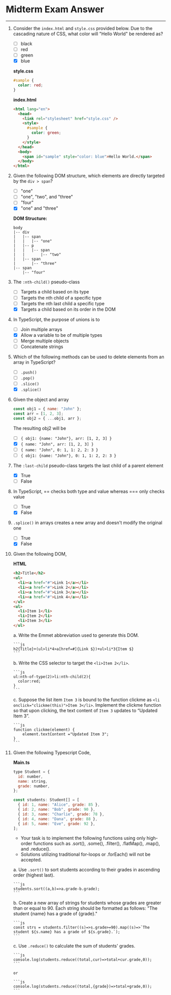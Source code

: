 # Midterm Exam Answer

---

1. Consider the `index.html` and `style.css` provided below. Due to the cascading nature of CSS, what color will "Hello World" be rendered as?

   - [ ] black
   - [ ] red
   - [ ] green
   - [x] blue

   **style.css**

   ```css
   #sample {
     color: red;
   }
   ```

   **index.html**

   ```html
   <html lang="en">
     <head>
       <link rel="stylesheet" href="style.css" />
       <style>
         #sample {
           color: green;
         }
       </style>
     </head>
     <body>
       <span id="sample" style="color: blue">Hello World.</span>
     </body>
   </html>
   ```

2. Given the following DOM structure, which elements are directly targeted by the `div > span`?

   - [ ] "one"
   - [ ] "one", "two", and "three"
   - [ ] "four"
   - [x] "one" and "three"

   **DOM Structure:**

   ```
   body
   |-- div
   |   |-- span
   |   |   |-- "one"
   |   |-- p
   |   |   |-- span
   |   |       |-- "two"
   |   |-- span
   |       |-- "three"
   |-- span
       |-- "four"
   ```

3. The `:nth-child()` pseudo-class

   - [ ] Targets a child based on its type
   - [ ] Targets the nth child of a specific type
   - [ ] Targets the nth last child a specific type
   - [x] Targets a child based on its order in the DOM

4. In TypeScript, the purpose of unions is to

   - [ ] Join multiple arrays
   - [x] Allow a variable to be of multiple types
   - [ ] Merge multiple objects
   - [ ] Concatenate strings

5. Which of the following methods can be used to delete elements from an array in TypeScript?

   - [ ] `.push()`
   - [ ] `.pop()`
   - [ ] `.slice()`
   - [x] `.splice()`

6. Given the object and array

   ```js
   const obj1 = { name: "John" };
   const arr = [1, 2, 3];
   const obj2 = { ...obj1, arr };
   ```

   The resulting obj2 will be

   - [ ] `{ obj1: {name: "John"}, arr: [1, 2, 3] }`
   - [x] `{ name: "John", arr: [1, 2, 3] }`
   - [ ] `{ name: "John", 0: 1, 1: 2, 2: 3 }`
   - [ ] `{ obj1: {name: "John"}, 0: 1, 1: 2, 2: 3 }`

7. The `:last-child` pseudo-class targets the last child of a parent element

   - [x] True
   - [ ] False

8. In TypeScript, == checks both type and value whereas === only checks value

   - [ ] True
   - [x] False

9. `.splice()` in arrays creates a new array and doesn't modify the original one

   - [ ] True
   - [x] False

10. Given the following DOM,

    **HTML**

    ```html
    <h2>Title</h2>
    <ul>
      <li><a href="#">Link 1</a></li>
      <li><a href="#">Link 2</a></li>
      <li><a href="#">Link 3</a></li>
      <li><a href="#">Link 4</a></li>
    </ul>
    <ul>
      <li>Item 1</li>
      <li>Item 2</li>
      <li>Item 3</li>
    </ul>
    ```

    a. Write the Emmet abbreviation used to generate this DOM.

    ````{admonition} Answer
    ```js
    h2{Title}+(ul>li*4>a[href=#]{Link $})+ul>li*3{Item $}
    ```
    ````

    b. Write the CSS selector to target the `<li>Item 2</li>`.

    ````{admonition} Answer
    ```js
    ul:nth-of-type(2)>li:nth-child(2){
      color:red;
    }
    ```
    ````

    c. Suppose the list item `Item 3` is bound to the function clickme as `<li onclick="clickme(this)">Item 3</li>`. Implement the clickme function so that upon clicking, the text content of `Item 3` updates to “Updated Item 3”.

    ````{admonition} Answer
    ```js
    function clickme(element) {
        element.textContent ="Updated Item 3";
    }
    ```
    ````

11. Given the following Typescript Code,

    **Main.ts**

    ```js
    type Student = {
      id: number,
      name: string,
      grade: number,
    };

    const students: Student[] = [
      { id: 1, name: "Alice", grade: 85 },
      { id: 2, name: "Bob", grade: 90 },
      { id: 3, name: "Charlie", grade: 78 },
      { id: 4, name: "Dana", grade: 88 },
      { id: 5, name: "Eve", grade: 92 },
    ];
    ```

    - Your task is to implement the following functions using only high-order functions such as .sort(), .some(), .filter(), .flatMap(), .map(), and .reduce().
    - Solutions utilizing traditional for-loops or .forEach() will not be accepted.

    a. Use `.sort()` to sort students according to their grades in ascending order (highest last).

    ````{admonition} Answer
    ```js
    students.sort((a,b)=>a.grade-b.grade);
    ```
    ````

    b. Create a new array of strings for students whose grades are greater than or equal to 90. Each string should be formatted as follows: "The student {name} has a grade of {grade}."

    ````{admonition} Answer
    ```js
    const strs = students.filter((s)=>s.grade>=90).map((s)=>`The student ${s.name} has a grade of ${s.grade}.`);
    ```
    ````

    c. Use `.reduce()` to calculate the sum of students' grades.

    ````{admonition} Answer
    ```js
    console.log(students.reduce((total,cur)=>total+cur.grade,0));
    ```

    or

    ```js
    console.log(students.reduce((total,{grade})=>total+grade,0));
    ```
    ````

   <!-- 5. In TypeScript, what does the `??` operator do?

      - [ ] Compares values.
      - [ ] Acts as a logical AND operator.
      - [x] Acts as a coalesce operator, returning the right-hand operand if the left-hand operand is null or undefined.
      - [ ] Tells the compiler to trust that the preceding value is not null or undefined.

   1. In Vue.js, the `v-model` directive is used for

      - [x] Two-way data binding
      - [ ] Event handling
      - [ ] Conditional rendering
      - [ ] Looping through arrays

   2. Which of the following is NOT a Vue.js 3 lifecycle function?

      - [ ] `onMounted()`
      - [ ] `onUpdated()`
      - [ ] `onBeforeMount()`
      - [x] `onBeforeCreate()`

   3. **(bonus)**Examine the provided DOM structure. Without any Event Modifier, the events originating from "one" propagate in the order: $span > p > div$. Now, if we add the `.capture` modifier to the `@click` event on the second paragraph, in which order will the events originating from "two” propagate

      - [ ] $span > p > div$
      - [x] $p > span > div$
      - [ ] $span > p$
      - [ ] $p > span$

      **DOM Structure:**

      ```
      div
      |-- p
      |   |-- span
      |       |-- "one"
      |-- p @click.capture
          |-- span
              |-- "two"
      ```

   4. Web Client/Server Architecture only supports static read-only web apps

      - [ ] True
      - [x] False

   5. The CSS property position: relative takes an element out of the normal document flow and positions it based on its closest positioned parent

      - [ ] True
      - [x] False-->

   <!-- 1. Vue.js 3.x allows only one-way data binding

      - [ ] True
      - [x] False

   6.  Examine the provided Vue component code in App.vue

       **App.vue**

       ```js
       <template>
         <h1>{{ who }} is {{ age }}</h1>
         <p>Enter your name: <input id="name" type="text" v-bind:value="who" /></p>
         <p>
           Pick an age:
           <input id="age" type="range" v-model.number="age" min="1" max="100" />
         </p>
       </template>
       <script setup lang="ts">
       import { ref } from "vue";
       const who = "Alice";
       const age = 21;
       </script>
       ```

       a. How can you implement two-way binding for the text input element with the ID "name"?

       ````{admonition} Answer
       ```js
       <input id="name" type="text" v-model="who" />
       ```
       ````

       b. How can you apply Vue's Reactive Reference to the variables `who` and `age`?

       ````{admonition} Answer
       ```js
       const who = ref("Alice");
       const age = ref(21);
       ```
       ````

       c.**(bonus)** The initial setup uses one-way binding for the text input element with the ID "name". What problems might arise in this situation?

       ```{admonition} Answer
       When we change the name in the textbox "name", the variable `who` won't change, so the displayed name in the `<h1>{{ who }} is {{ age }}</h1>` won't be updated.
       ```

       d.**(bonus)** What potential issues might arise if we don't utilize Vue's Reactive Reference for the variables `who` and `age`?

       ```{admonition} Answer
       When we change the name in the textbox "name" or the age using the input range. the variables `who` and `age` cannot be changed, because they are const.
       Without using Vue's reactivity system (like ref or reactive), the variables `who` and `age` won't trigger updates in the DOM when their values change. This means the user interface won't reflect the current state of these variables, leading to a stale or misleading display. Additionally, when we change the name in the textbox "name" or the age in the input range, it attempts to reassign the const variables, which will result in a runtime error since const variables cannot be reassigned.
       ``` -->
